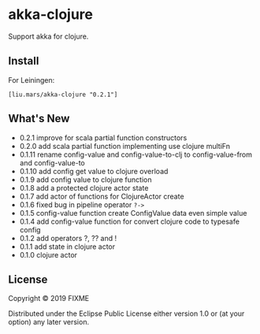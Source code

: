# akka-clojure

Support akka for clojure. 

## Install

For Leiningen:
```
[liu.mars/akka-clojure "0.2.1"]
```

## What's New

 - 0.2.1 improve for scala partial function constructors
 - 0.2.0 add scala partial function implementing use clojure multiFn 
 - 0.1.11 rename config-value and config-value-to-clj to config-value-from and config-value-to
 - 0.1.10 add config get value to clojure overload
 - 0.1.9 add config value to clojure function 
 - 0.1.8 add a protected clojure actor state 
 - 0.1.7 add actor of functions for ClojureActor create
 - 0.1.6 fixed bug in pipeline operator `?->`
 - 0.1.5 config-value function create ConfigValue data even simple value
 - 0.1.4 add config-value function for convert clojure code to typesafe config
 - 0.1.2 add operators ?, ?? and !
 - 0.1.1 add state in clojure actor
 - 0.1.0 clojure actor

## License

Copyright © 2019 FIXME

Distributed under the Eclipse Public License either version 1.0 or (at
your option) any later version.
